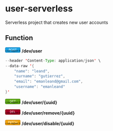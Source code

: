 # user-serverless
Serverless project that creates new user accounts

## Function
<img src="./diagrams/icons/POST.svg" alt="drawing" height="17"/> **/dev/user**

```JAVA
--header 'Content-Type: application/json' \
--data-raw '{
    "name": "leand",
    "surname": "gutierrez",
    "email": "emanleand@gmail.com",
    "username": "emanleand"
}'
```

<img src="./diagrams/icons/GET.svg" alt="drawing" height="17"/> **/dev/user/{uuid}**

<img src="./diagrams/icons/DELETE.svg" alt="drawing" height="17"/> **/dev/user/remove/{uuid}**

<img src="./diagrams/icons/PATCH.svg" alt="drawing" height="17"/> **/dev/user/disable/{uuid}**
